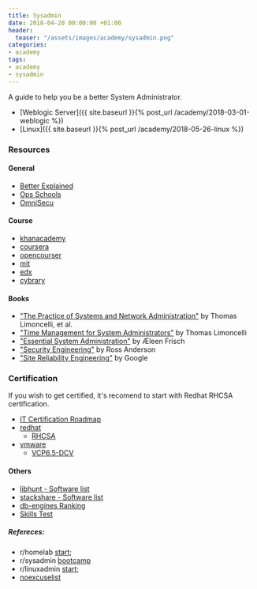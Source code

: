 ```yaml
---
title: Sysadmin
date: 2018-04-20 00:00:00 +01:00
header:
  teaser: "/assets/images/academy/sysadmin.png"
categories:
- academy
tags:
- academy
- sysadmin
---
```


A guide to help you be a better System Administrator.

* [Weblogic Server]({{ site.baseurl }}{% post_url /academy/2018-03-01-weblogic %})
* [Linux]({{ site.baseurl }}{% post_url /academy/2018-05-26-linux %})

### Resources

#### General
* [Better Explained](https://betterexplained.com/archives/)
* [Ops Schools](http://www.opsschool.org/en/latest/)
* [OmniSecu](http://www.omnisecu.com/knowledge.php)

#### Course
* [khanacademy](https://www.khanacademy.org/computing/computer-science)
* [coursera](https://www.coursera.org/specializations/google-it-support)
* [opencourser](https://opencourser.com/)
* [mit](https://ocw.mit.edu/courses/#electrical-engineering-and-computer-science)
* [edx](https://www.edx.org/course/subject/computer-science)
* [cybrary](https://www.cybrary.it/catalog/)

#### Books
* ["The Practice of Systems and Network Administration"](https://www.amazon.com/dp/0321919165/safocus-20) by Thomas Limoncelli, et al.
* ["Time Management for System Administrators"](https://www.amazon.com/Time-Management-System-Administrators-Working/dp/0596007833/) by Thomas Limoncelli
* ["Essential System Administration"](https://www.amazon.com/Essential-System-Administration-Tools-Techniques/dp/0596003439/) by Æleen Frisch
* ["Security Engineering"](http://www.cl.cam.ac.uk/~rja14/book.html) by Ross Anderson
* ["Site Reliability Engineering"](https://landing.google.com/sre/book/index.html) by Google

### Certification

If you wish to get certified, it's recomend to start with Redhat RHCSA certification.

* [IT Certification Roadmap](https://certification.comptia.org/docs/default-source/downloadablefiles/it-certification-roadmap.pdf)
* [redhat](https://www.redhat.com/en/services/certification/rhcsa)
  * [RHCSA]( https://www.redhat.com/en/files/resources/en-rhtr-ex200-rhel-6-exam-objectives-12244737.pdf)
* [vmware](https://mylearn.vmware.com/mgrreg/plan.cfm?plan=64779&ui=www_cert)
  * [VCP6.5-DCV]( https://mylearn.vmware.com/mgrReg/plan.cfm?plan=100942&ui=www_cert)

#### Others
  * [libhunt - Software list](https://sysadmin.libhunt.com/)
  * [stackshare - Software list](https://stackshare.io/)
  * [db-engines Ranking](https://db-engines.com/en/ranking)
  * [Skills Test](https://docs.google.com/spreadsheets/d/1FBr20VIOePQH2aAH2a_6irvdB1NOTHZaD8U5e2MOMiw/pub?output=html)

##### Refereces:
  * r/homelab [start](https://www.reddit.com/r/homelab/comments/3jfob4/new_to_homelabs_start_here/);
  * r/sysadmin [bootcamp](https://www.reddit.com/r/sysadmin/wiki/bootcamp)
  * r/linuxadmin [start](https://www.reddit.com/r/linuxadmin/comments/2s924h/how_did_you_get_your_start/cnnw1ma);
  * [noexcuselist](http://noexcuselist.com/)
